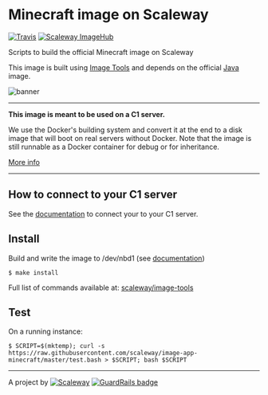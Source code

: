 # Minecraft image on Scaleway

[![Travis](https://img.shields.io/travis/scaleway/image-app-minecraft.svg)](https://travis-ci.org/scaleway/image-app-minecraft)
[![Scaleway ImageHub](https://img.shields.io/badge/ImageHub-view-ff69b4.svg)](https://hub.scaleway.com/minecraft.html)

Scripts to build the official Minecraft image on Scaleway

This image is built using [Image Tools](https://github.com/scaleway/image-tools) and depends on the official [Java](https://github.com/scaleway/image-app-java) image.


![banner](https://pbs.twimg.com/media/COYa28cWgAE_Ngg.png:medium)


---

**This image is meant to be used on a C1 server.**

We use the Docker's building system and convert it at the end to a disk image that will boot on real servers without Docker. Note that the image is still runnable as a Docker container for debug or for inheritance.

[More info](https://github.com/scaleway/image-tools)


---

## How to connect to your C1 server

See the [documentation](https://www.scaleway.com/docs/create-and-connect-to-your-server/) to connect your to your C1 server.

## Install

Build and write the image to /dev/nbd1 (see [documentation](https://www.scaleway.com/docs/create_an_image_with_docker))

    $ make install

Full list of commands available at: [scaleway/image-tools](https://github.com/scaleway/image-tools/#commands)


## Test

On a running instance:

    $ SCRIPT=$(mktemp); curl -s https://raw.githubusercontent.com/scaleway/image-app-minecraft/master/test.bash > $SCRIPT; bash $SCRIPT


---

A project by [![Scaleway](https://avatars1.githubusercontent.com/u/5185491?v=3&s=42)](https://www.scaleway.com/) [![GuardRails badge](https://badges.production.guardrails.io/moul/image-app-minecraft.svg)](https://www.guardrails.io)

